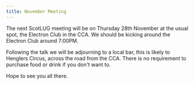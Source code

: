 ```yaml
---
title: November Meeting
---
```


The next ScotLUG meeting will be on Thursday 28th November at the usual spot, the Electron Club in the CCA. We should be kicking around the Electron Club around 7:00PM.

Following the talk we will be adjourning to a local bar, this is likely to Henglers Circus, across the road from the CCA. There is no requirement to purchase food or drink if you don't want to.

Hope to see you all there.
